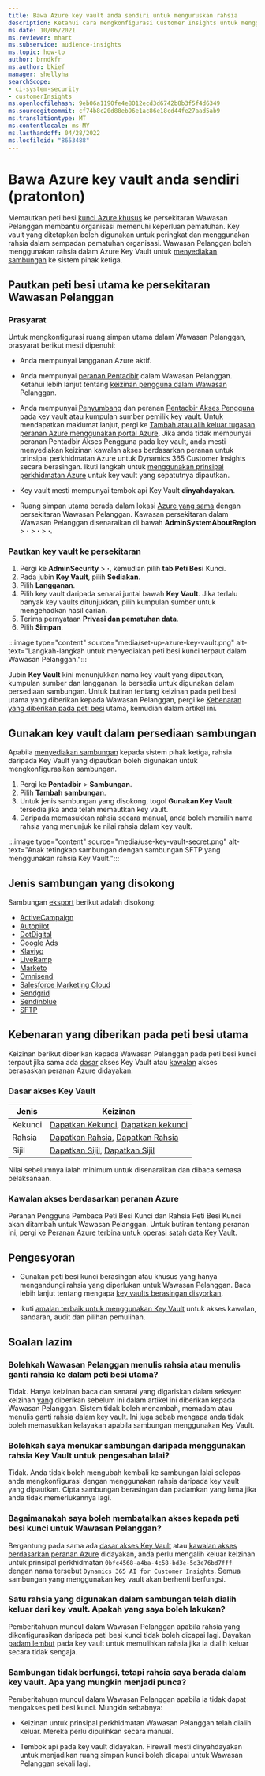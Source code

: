 ```yaml
---
title: Bawa Azure key vault anda sendiri untuk menguruskan rahsia
description: Ketahui cara mengkonfigurasi Customer Insights untuk menggunakan Azure key vault anda sendiri.
ms.date: 10/06/2021
ms.reviewer: mhart
ms.subservice: audience-insights
ms.topic: how-to
author: brndkfr
ms.author: bkief
manager: shellyha
searchScope:
- ci-system-security
- customerInsights
ms.openlocfilehash: 9eb06a1190fe4e8012ecd3d6742b8b3f5f4d6349
ms.sourcegitcommit: cf74b8c20d88eb96e1ac86e18cd44fe27aad5ab9
ms.translationtype: MT
ms.contentlocale: ms-MY
ms.lasthandoff: 04/28/2022
ms.locfileid: "8653488"
---
```

# <a name="bring-your-own-azure-key-vault-preview"></a>Bawa Azure key vault anda sendiri (pratonton)

Memautkan peti besi [kunci Azure khusus](/azure/key-vault/general/basic-concepts) ke persekitaran Wawasan Pelanggan membantu organisasi memenuhi keperluan pematuhan.
Key vault yang ditetapkan boleh digunakan untuk peringkat dan menggunakan rahsia dalam sempadan pematuhan organisasi. Wawasan Pelanggan boleh menggunakan rahsia dalam Azure Key Vault untuk [menyediakan sambungan](connections.md) ke sistem pihak ketiga.

## <a name="link-the-key-vault-to-the-customer-insights-environment"></a>Pautkan peti besi utama ke persekitaran Wawasan Pelanggan

### <a name="prerequisites"></a>Prasyarat

Untuk mengkonfigurasi ruang simpan utama dalam Wawasan Pelanggan, prasyarat berikut mesti dipenuhi:

- Anda mempunyai langganan Azure aktif.

- Anda mempunyai [peranan Pentadbir](permissions.md#admin) dalam Wawasan Pelanggan. Ketahui lebih lanjut tentang [keizinan pengguna dalam Wawasan](permissions.md#assign-roles-and-permissions) Pelanggan.

- Anda mempunyai [Penyumbang](/azure/role-based-access-control/built-in-roles#contributor) dan peranan [Pentadbir Akses Pengguna](/azure/role-based-access-control/built-in-roles#user-access-administrator) pada key vault atau kumpulan sumber pemilik key vault. Untuk mendapatkan maklumat lanjut, pergi ke [Tambah atau alih keluar tugasan peranan Azure menggunakan portal Azure](/azure/role-based-access-control/role-assignments-portal). Jika anda tidak mempunyai peranan Pentadbir Akses Pengguna pada key vault, anda mesti menyediakan keizinan kawalan akses berdasarkan peranan untuk prinsipal perkhidmatan Azure untuk Dynamics 365 Customer Insights secara berasingan. Ikuti langkah untuk [menggunakan prinsipal perkhidmatan Azure](connect-service-principal.md) untuk key vault yang sepatutnya dipautkan.

- Key vault mesti mempunyai tembok api Key Vault **dinyahdayakan**.

- Ruang simpan utama berada dalam lokasi [Azure yang sama](https://azure.microsoft.com/global-infrastructure/geographies/#overview) dengan persekitaran Wawasan Pelanggan. Kawasan persekitaran dalam Wawasan Pelanggan disenaraikan di bawah **AdminSystemAboutRegion** > **·** > **·** > **·**.

### <a name="link-a-key-vault-to-the-environment"></a>Pautkan key vault ke persekitaran

1. Pergi ke **AdminSecurity** > **·**, kemudian pilih **tab Peti Besi** Kunci.
1. Pada jubin **Key Vault**, pilih **Sediakan**.
1. Pilih **Langganan**.
1. Pilih key vault daripada senarai juntai bawah **Key Vault**. Jika terlalu banyak key vaults ditunjukkan, pilih kumpulan sumber untuk mengehadkan hasil carian.
1. Terima pernyataan **Privasi dan pematuhan data**.
1. Pilih **Simpan**.

:::image type="content" source="media/set-up-azure-key-vault.png" alt-text="Langkah-langkah untuk menyediakan peti besi kunci terpaut dalam Wawasan Pelanggan.":::

Jubin **Key Vault** kini menunjukkan nama key vault yang dipautkan, kumpulan sumber dan langganan. Ia bersedia untuk digunakan dalam persediaan sambungan.
Untuk butiran tentang keizinan pada peti besi utama yang diberikan kepada Wawasan Pelanggan, pergi ke [Kebenaran yang diberikan pada peti besi](#permissions-granted-on-the-key-vault) utama, kemudian dalam artikel ini.

## <a name="use-the-key-vault-in-the-connection-setup"></a>Gunakan key vault dalam persediaan sambungan

Apabila [menyediakan sambungan](connections.md) kepada sistem pihak ketiga, rahsia daripada Key Vault yang dipautkan boleh digunakan untuk mengkonfigurasikan sambungan.

1. Pergi ke **Pentadbir** > **Sambungan**.
1. Pilih **Tambah sambungan**.
1. Untuk jenis sambungan yang disokong, togol **Gunakan Key Vault** tersedia jika anda telah memautkan key vault.
1. Daripada memasukkan rahsia secara manual, anda boleh memilih nama rahsia yang menunjuk ke nilai rahsia dalam key vault.

:::image type="content" source="media/use-key-vault-secret.png" alt-text="Anak tetingkap sambungan dengan sambungan SFTP yang menggunakan rahsia Key Vault.":::

## <a name="supported-connection-types"></a>Jenis sambungan yang disokong

Sambungan [eksport](export-destinations.md) berikut adalah disokong:

* [ActiveCampaign](export-active-campaign.md)
* [Autopilot](export-autopilot.md)
* [DotDigital](export-dotdigital.md)
* [Google Ads](export-google-ads.md)
* [Klaviyo](export-klaviyo.md)
* [LiveRamp](export-liveramp.md)
* [Marketo](export-marketo.md)
* [Omnisend](export-omnisend.md)
* [Salesforce Marketing Cloud](export-salesforce.md)
* [Sendgrid](export-sendgrid.md)
* [Sendinblue](export-sendinblue.md)
* [SFTP](export-sftp.md)

## <a name="permissions-granted-on-the-key-vault"></a>Kebenaran yang diberikan pada peti besi utama

Keizinan berikut diberikan kepada Wawasan Pelanggan pada peti besi kunci terpaut jika sama ada [dasar](/azure/key-vault/general/assign-access-policy?tabs=azure-portal) akses Key Vault atau [kawalan](/azure/key-vault/general/rbac-guide?tabs=azure-cli) akses berasaskan peranan Azure didayakan.

### <a name="key-vault-access-policy"></a>Dasar akses Key Vault

| Jenis        | Keizinan          |
| ----------- | -------------------- |
| Kekunci         | [Dapatkan Kekunci](/rest/api/keyvault/get-keys), [Dapatkan kekunci](/rest/api/keyvault/get-key)                                 |
| Rahsia      | [Dapatkan Rahsia](/rest/api/keyvault/get-secrets), [Dapatkan Rahsia](/rest/api/keyvault/get-secret)                     |
| Sijil | [Dapatkan Sijil](/rest/api/keyvault/get-certificates), [Dapatkan Sijil](/rest/api/keyvault/get-certificate) |

Nilai sebelumnya ialah minimum untuk disenaraikan dan dibaca semasa pelaksanaan.

### <a name="azure-role-based-access-control"></a>Kawalan akses berdasarkan peranan Azure

Peranan Pengguna Pembaca Peti Besi Kunci dan Rahsia Peti Besi Kunci akan ditambah untuk Wawasan Pelanggan. Untuk butiran tentang peranan ini, pergi ke [Peranan Azure terbina untuk operasi satah data Key Vault](/azure/key-vault/general/rbac-guide?tabs=azure-cli).

## <a name="recommendations"></a>Pengesyoran

- Gunakan peti besi kunci berasingan atau khusus yang hanya mengandungi rahsia yang diperlukan untuk Wawasan Pelanggan. Baca lebih lanjut tentang mengapa [key vaults berasingan disyorkan](/azure/key-vault/general/best-practices#why-we-recommend-separate-key-vaults).

- Ikuti [amalan terbaik untuk menggunakan Key Vault](/azure/key-vault/general/best-practices#turn-on-logging) untuk akses kawalan, sandaran, audit dan pilihan pemulihan.

## <a name="frequently-asked-questions"></a>Soalan lazim

### <a name="can-customer-insights-write-secrets-or-overwrite-secrets-into-the-key-vault"></a>Bolehkah Wawasan Pelanggan menulis rahsia atau menulis ganti rahsia ke dalam peti besi utama?

Tidak. Hanya keizinan baca dan senarai yang digariskan dalam seksyen keizinan [yang](#permissions-granted-on-the-key-vault) diberikan sebelum ini dalam artikel ini diberikan kepada Wawasan Pelanggan. Sistem tidak boleh menambah, memadam atau menulis ganti rahsia dalam key vault. Ini juga sebab mengapa anda tidak boleh memasukkan kelayakan apabila sambungan menggunakan Key Vault.

### <a name="can-i-change-a-connection-from-using-key-vault-secrets-to-default-authentication"></a>Bolehkah saya menukar sambungan daripada menggunakan rahsia Key Vault untuk pengesahan lalai?

Tidak. Anda tidak boleh mengubah kembali ke sambungan lalai selepas anda mengkonfigurasi dengan menggunakan rahsia daripada key vault yang dipautkan. Cipta sambungan berasingan dan padamkan yang lama jika anda tidak memerlukannya lagi.

### <a name="how-can-i-revoke-access-to-a-key-vault-for-customer-insights"></a>Bagaimanakah saya boleh membatalkan akses kepada peti besi kunci untuk Wawasan Pelanggan?

Bergantung pada sama ada [dasar akses Key Vault](/azure/key-vault/general/assign-access-policy?tabs=azure-portal) atau [kawalan akses berdasarkan peranan Azure](/azure/key-vault/general/rbac-guide?tabs=azure-cli) didayakan, anda perlu mengalih keluar keizinan untuk prinsipal perkhidmatan `0bfc4568-a4ba-4c58-bd3e-5d3e76bd7fff` dengan nama tersebut `Dynamics 365 AI for Customer Insights`. Semua sambungan yang menggunakan key vault akan berhenti berfungsi.

### <a name="a-secret-thats-used-in-a-connection-got-removed-from-the-key-vault-what-can-i-do"></a>Satu rahsia yang digunakan dalam sambungan telah dialih keluar dari key vault. Apakah yang saya boleh lakukan?

Pemberitahuan muncul dalam Wawasan Pelanggan apabila rahsia yang dikonfigurasikan daripada peti besi kunci tidak boleh dicapai lagi. Dayakan [padam lembut](/azure/key-vault/general/soft-delete-overview) pada key vault untuk memulihkan rahsia jika ia dialih keluar secara tidak sengaja.

### <a name="a-connection-doesnt-work-but-my-secret-is-in-the-key-vault-what-might-be-the-cause"></a>Sambungan tidak berfungsi, tetapi rahsia saya berada dalam key vault. Apa yang mungkin menjadi punca?

Pemberitahuan muncul dalam Wawasan Pelanggan apabila ia tidak dapat mengakses peti besi kunci. Mungkin sebabnya:

- Keizinan untuk prinsipal perkhidmatan Wawasan Pelanggan telah dialih keluar. Mereka perlu dipulihkan secara manual.

- Tembok api pada key vault didayakan. Firewall mesti dinyahdayakan untuk menjadikan ruang simpan kunci boleh dicapai untuk Wawasan Pelanggan sekali lagi.
